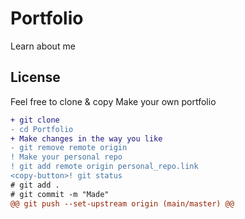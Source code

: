 # Portfolio
Learn about me
## License
Feel free to clone & copy
Make your own portfolio
   ```diff
   + git clone  
   - cd Portfolio
   + Make changes in the way you like
   - git remove remote origin
   ! Make your personal repo
   ! git add remote origin personal_repo.link
   <copy-button>! git status
   # git add .
   # git commit -m "Made"
   @@ git push --set-upstream origin (main/master) @@
